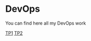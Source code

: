 # DevOps

You can find here all my DevOps work

[TP1](https://github.com/Arthurdul/DevOps/tree/main/TP1)
[TP2](https://github.com/Arthurdul/DevOps/tree/main/TP2)